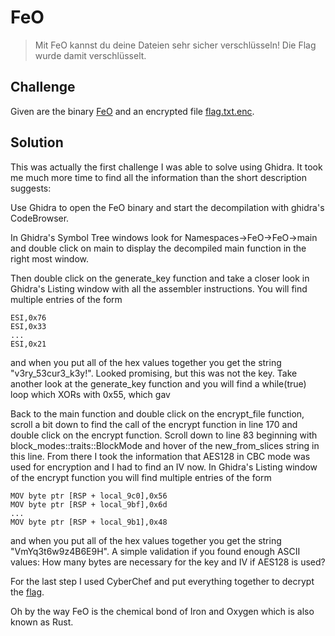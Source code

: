 # FeO
> Mit FeO kannst du deine Dateien sehr sicher verschlüsseln! Die Flag wurde damit verschlüsselt.

## Challenge
Given are the binary [FeO](FeO) and an encrypted file [flag.txt.enc](flag.txt.enc).

## Solution
This was actually the first challenge I was able to solve using Ghidra. It took me much more time to find all the information than the short description suggests:

Use Ghidra to open the FeO binary and start the decompilation with ghidra's CodeBrowser.

In Ghidra's Symbol Tree windows look for Namespaces->FeO->FeO->main and double click on main to display the decompiled main function in the right most window.

Then double click on the generate_key function and take a closer look in Ghidra's Listing window with all the assembler instructions. You will find multiple entries of the form

```
ESI,0x76
ESI,0x33
...
ESI,0x21
```
and when you put all of the hex values together you get the string "v3ry_53cur3_k3y!". Looked promising, but this was not the key. Take another look at the generate_key function and you will find a while(true) loop which XORs with 0x55, which gav

Back to the main function and double click on the encrypt_file function, scroll a bit down to find the call of the encrypt function in line 170 and double click on the encrypt function. Scroll down to line 83 beginning with block_modes::traits::BlockMode and hover of the new_from_slices string in this line. From there I took the information that AES128 in CBC mode was used for encryption and I had to find an IV now. In Ghidra's Listing window of the encrypt function you will find multiple entries of the form

```
MOV byte ptr [RSP + local_9c0],0x56
MOV byte ptr [RSP + local_9bf],0x6d
...
MOV byte ptr [RSP + local_9b1],0x48
```
and when you put all of the hex values together you get the string "VmYq3t6w9z4B6E9H". A simple validation if you found enough ASCII values: How many bytes are necessary for the key and IV if AES128 is used?

For the last step I used CyberChef and put everything together to decrypt the [flag](https://gchq.github.io/CyberChef/#recipe=AES_Decrypt(%7B'option':'Hex','string':'23%2066%2027%202c%200a%2060%2066%2036%2020%2027%2066%200a%203e%2066%202c%2074'%7D,%7B'option':'Latin1','string':'VmYq3t6w9z4B6E9H'%7D,'CBC','Raw','Raw',%7B'option':'Hex','string':''%7D,%7B'option':'Hex','string':''%7D)&input=syLs9GhQBrGC/no/dofVDnQaxuLVq%2BncYz79NaShKnBdw4fJojDB4dZ1F8W8Pf1c).

Oh by the way FeO is the chemical bond of Iron and Oxygen which is also known as Rust.
